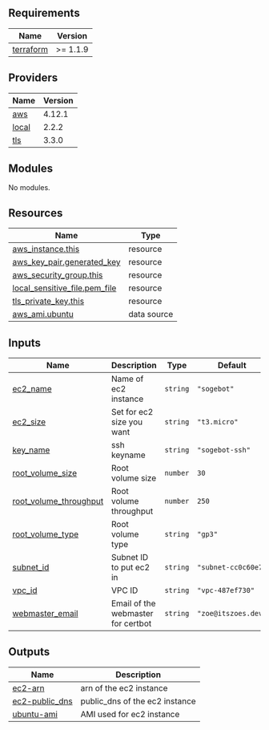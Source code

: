 <!-- BEGIN_TF_DOCS -->
## Requirements

| Name | Version |
|------|---------|
| <a name="requirement_terraform"></a> [terraform](#requirement\_terraform) | >= 1.1.9 |

## Providers

| Name | Version |
|------|---------|
| <a name="provider_aws"></a> [aws](#provider\_aws) | 4.12.1 |
| <a name="provider_local"></a> [local](#provider\_local) | 2.2.2 |
| <a name="provider_tls"></a> [tls](#provider\_tls) | 3.3.0 |

## Modules

No modules.

## Resources

| Name | Type |
|------|------|
| [aws_instance.this](https://registry.terraform.io/providers/hashicorp/aws/latest/docs/resources/instance) | resource |
| [aws_key_pair.generated_key](https://registry.terraform.io/providers/hashicorp/aws/latest/docs/resources/key_pair) | resource |
| [aws_security_group.this](https://registry.terraform.io/providers/hashicorp/aws/latest/docs/resources/security_group) | resource |
| [local_sensitive_file.pem_file](https://registry.terraform.io/providers/hashicorp/local/latest/docs/resources/sensitive_file) | resource |
| [tls_private_key.this](https://registry.terraform.io/providers/hashicorp/tls/latest/docs/resources/private_key) | resource |
| [aws_ami.ubuntu](https://registry.terraform.io/providers/hashicorp/aws/latest/docs/data-sources/ami) | data source |

## Inputs

| Name | Description | Type | Default | Required |
|------|-------------|------|---------|:--------:|
| <a name="input_ec2_name"></a> [ec2\_name](#input\_ec2\_name) | Name of ec2 instance | `string` | `"sogebot"` | no |
| <a name="input_ec2_size"></a> [ec2\_size](#input\_ec2\_size) | Set for ec2 size you want | `string` | `"t3.micro"` | no |
| <a name="input_key_name"></a> [key\_name](#input\_key\_name) | ssh keyname | `string` | `"sogebot-ssh"` | no |
| <a name="input_root_volume_size"></a> [root\_volume\_size](#input\_root\_volume\_size) | Root volume size | `number` | `30` | no |
| <a name="input_root_volume_throughput"></a> [root\_volume\_throughput](#input\_root\_volume\_throughput) | Root volume throughput | `number` | `250` | no |
| <a name="input_root_volume_type"></a> [root\_volume\_type](#input\_root\_volume\_type) | Root volume type | `string` | `"gp3"` | no |
| <a name="input_subnet_id"></a> [subnet\_id](#input\_subnet\_id) | Subnet ID to put ec2 in | `string` | `"subnet-cc0c60e7"` | no |
| <a name="input_vpc_id"></a> [vpc\_id](#input\_vpc\_id) | VPC ID | `string` | `"vpc-487ef730"` | no |
| <a name="input_webmaster_email"></a> [webmaster\_email](#input\_webmaster\_email) | Email of the webmaster for certbot | `string` | `"zoe@itszoes.dev"` | no |

## Outputs

| Name | Description |
|------|-------------|
| <a name="output_ec2-arn"></a> [ec2-arn](#output\_ec2-arn) | arn of the ec2 instance |
| <a name="output_ec2-public_dns"></a> [ec2-public\_dns](#output\_ec2-public\_dns) | public\_dns of the ec2 instance |
| <a name="output_ubuntu-ami"></a> [ubuntu-ami](#output\_ubuntu-ami) | AMI used for ec2 instance |
<!-- END_TF_DOCS -->